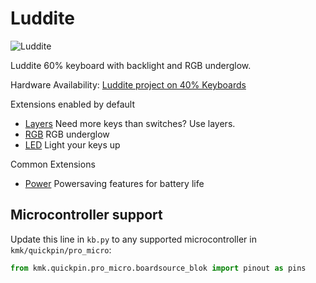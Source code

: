 # Luddite

![Luddite](https://1.bp.blogspot.com/-GAAa-sMU_WU/W7uYLJJ8x1I/AAAAAAACS44/31n2z69BSboM4KT48YkNMJRYciC8LUMWgCLcBGAs/s640/a.jpg)

Luddite 60% keyboard with backlight and RGB underglow.  

Hardware Availability: [Luddite project on 40% Keyboards](http://www.40percent.club/search/label/luddite)

Extensions enabled by default  
- [Layers](/docs/en/layers.md) Need more keys than switches? Use layers.
- [RGB](/docs/en/rgb.md) RGB underglow
- [LED](/docs/en/led.md) Light your keys up

Common Extensions
- [Power](/docs/en/power.md) Powersaving features for battery life

## Microcontroller support

Update this line in `kb.py` to any supported microcontroller in `kmk/quickpin/pro_micro`:

```python
from kmk.quickpin.pro_micro.boardsource_blok import pinout as pins
```
